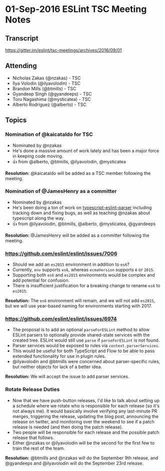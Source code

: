 # 01-Sep-2016 ESLint TSC Meeting Notes

## Transcript

https://gitter.im/eslint/tsc-meetings/archives/2016/09/01

## Attending

* Nicholas Zakas (@nzakas) - TSC
* Ilya Volodin (@ilyavolodin) - TSC
* Brandon Mills (@btmills) - TSC
* Gyandeep Singh (@gyandeeps) - TSC
* Toru Nagashima (@mysticatea) - TSC
* Alberto Rodríguez (@alberto) - TSC

## Topics

### Nomination of @kaicataldo for TSC

* Nominated by @nzakas
* He's done a massive amount of work lately and has been a major force in keeping code moving.
* :+1: from @alberto, @btmills, @ilyavolodin, @mysticatea

**Resolution:** @kaicataldo will be added as a TSC member following the meeting.

### Nomination of @JamesHenry as a committer

* Nominated by @nzakas
* He's been doing a ton of work on [typescript-eslint-parser](https://github.com/eslint/typescript-eslint-parser) including tracking down and fixing bugs, as well as teaching @nzakas about typescript along the way.
* :+1: from @ilyavolodin, @btmills, @alberto, @mysticatea, @gyandeeps

**Resolution:** @JamesHenry will be added as a committer following the meeting.

### https://github.com/eslint/eslint/issues/7006

* Should we add an `es2015` environment in addition to `es6`?
* Currently, `env` supports `es6`, whereas `ecmaVersion` supports `6` or `2015`.
* Supporting both `es6` and `es2015` environments would be complex and add potential for confusion.
* There is insufficient justification for a breaking change to rename `es6` to `es2015`.

**Resolution:** The `es6` environment will remain, and we will not add `es2015`, but we will use year-based naming for environments starting with 2017.

### https://github.com/eslint/eslint/issues/6974

* The proposal is to add an optional `parseForESLint` method to allow ESLint parsers to optionally provide shared-state services with the created tree. ESLint would still use `parse` if `parseForESLint` is not found.
* Parser services would be exposed to rules via `context.parserServices`.
* This would be useful for both TypeScript and Flow to be able to pass extended functionality for use in plugin rules.
* @ilyavolodin and @btmills were concerned about parser-specific rules, but neither objects for lack of a better idea.

**Resolution:** We will accept the issue to add parser services.

### Rotate Release Duties

* Now that we have push-button releases, I'd like to talk about setting up a schedule where we rotate who is responsible for each release (so it's not always me). It would basically involve verifying any last-minute PR merges, triggering the release, updating the blog post, announcing the release on twitter, and monitoring over the weekend to see if a patch release is needed (and then doing the patch release).
* Two people will be responsible for each release and the possible patch release that follows.
* Either @nzakas or @ilyavolodin will be the second for the first few to train the rest of the team.

**Resolution:** @btmills and @nzakas will do the September 9th release, and @gyandeeps and @ilyavolodin will do the September 23rd release.
